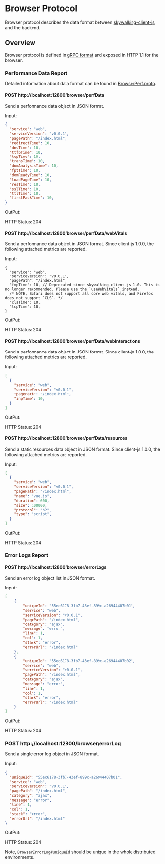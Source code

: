 # Browser Protocol

Browser protocol describes the data format between [skywalking-client-js](https://github.com/apache/skywalking-client-js) and the backend.

## Overview

Browser protocol is defined in [gRPC format](https://github.com/apache/skywalking-data-collect-protocol/blob/master/browser/BrowserPerf.proto) and 
exposed in HTTP 1.1 for the browser.

### Performance Data Report

Detailed information about data format can be found in [BrowserPerf.proto](https://github.com/apache/skywalking-data-collect-protocol/blob/master/browser/BrowserPerf.proto).

#### POST http://localhost:12800/browser/perfData

Send a performance data object in JSON format.

Input:

```json
{
  "service": "web",
  "serviceVersion": "v0.0.1",
  "pagePath": "/index.html",
  "redirectTime": 10,
  "dnsTime": 10,
  "ttfbTime": 10,
  "tcpTime": 10,
  "transTime": 10,
  "domAnalysisTime": 10,
  "fptTime": 10,
  "domReadyTime": 10,
  "loadPageTime": 10,
  "resTime": 10,
  "sslTime": 10,
  "ttlTime": 10,
  "firstPackTime": 10,
}
```

OutPut:

HTTP Status: 204

#### POST http://localhost:12800/browser/perfData/webVitals

Send a performance data object in JSON format. Since client-js 1.0.0, the following attached metrics are reported.

Input:

```json5
{
  "service": "web",
  "serviceVersion": "v0.0.1",
  "pagePath": "/index.html",
  "fmpTime": 10, // Deprecated since skywalking-client-js 1.0. This is no longer recommended. Please use the `useWebVitals` instead.
  /* NOTE, Safari does not support all core web vitals, and Firefox does not support `CLS`. */
  "clsTime": 10,
  "lcpTime": 10,
}
```

OutPut:

HTTP Status: 204

#### POST http://localhost:12800/browser/perfData/webInteractions

Send a performance data object in JSON format. Since client-js 1.0.0, the following attached metrics are reported.

Input:

```json
[
  {
    "service": "web",
    "serviceVersion": "v0.0.1",
    "pagePath": "/index.html",
    "inpTime": 10,
  }
]
```

OutPut:

HTTP Status: 204

#### POST http://localhost:12800/browser/perfData/resources

Send a static resources data object in JSON format. Since client-js 1.0.0, the following attached metrics are reported.

Input:

```json
[
  {
    "service": "web",
    "serviceVersion": "v0.0.1",
    "pagePath": "/index.html",
    "name": "vue.js",
    "duration": 600,
    "size": 100000,
    "protocol": "h2",
    "type": "script",
  }
]
```

OutPut:

HTTP Status: 204

### Error Logs Report

#### POST http://localhost:12800/browser/errorLogs

Send an error log object list in JSON format.

Input:

```json
[
    {
        "uniqueId": "55ec6178-3fb7-43ef-899c-a26944407b01",
        "service": "web",
        "serviceVersion": "v0.0.1",
        "pagePath": "/index.html",
        "category": "ajax",
        "message": "error",
        "line": 1,
        "col": 1,
        "stack": "error",
        "errorUrl": "/index.html"
    },
    {
        "uniqueId": "55ec6178-3fb7-43ef-899c-a26944407b02",
        "service": "web",
        "serviceVersion": "v0.0.1",
        "pagePath": "/index.html",
        "category": "ajax",
        "message": "error",
        "line": 1,
        "col": 1,
        "stack": "error",
        "errorUrl": "/index.html"
    }
]
```

OutPut:

HTTP Status: 204

### POST http://localhost:12800/browser/errorLog

Send a single error log object in JSON format.

Input:

```json
{
  "uniqueId": "55ec6178-3fb7-43ef-899c-a26944407b01",
  "service": "web",
  "serviceVersion": "v0.0.1",
  "pagePath": "/index.html",
  "category": "ajax",    
  "message": "error",
  "line": 1,
  "col": 1,
  "stack": "error",
  "errorUrl": "/index.html"
}
```

OutPut:

HTTP Status: 204

Note, `BrowserErrorLog#uniqueId` should be unique in the whole distributed environments.
